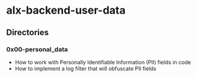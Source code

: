 # alx-backend-user-data

## Directories
### 0x00-personal_data
* How to work with Personally Identifiable Information (PII) fields in code
* How to implement a log filter that will obfuscate PII fields
